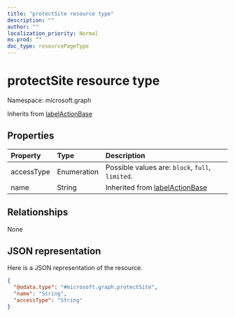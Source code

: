 ```yaml
---
title: "protectSite resource type"
description: ""
author: ""
localization_priority: Normal
ms.prod: ""
doc_type: resourcePageType
---
```


# protectSite resource type


Namespace: microsoft.graph




Inherits from [labelActionBase](../resources/labelactionbase.md)

## Properties
|Property|Type|Description|
|:---|:---|:---|
|accessType|Enumeration| Possible values are: `block`, `full`, `limited`.|
|name|String| Inherited from [labelActionBase](../resources/labelactionbase.md)|

## Relationships
None

## JSON representation
Here is a JSON representation of the resource.
<!-- {
  "blockType": "resource",
  "@odata.type": "microsoft.graph.protectSite"
}
-->
``` json
{
  "@odata.type": "#microsoft.graph.protectSite",
  "name": "String",
  "accessType": "String"
}
```

